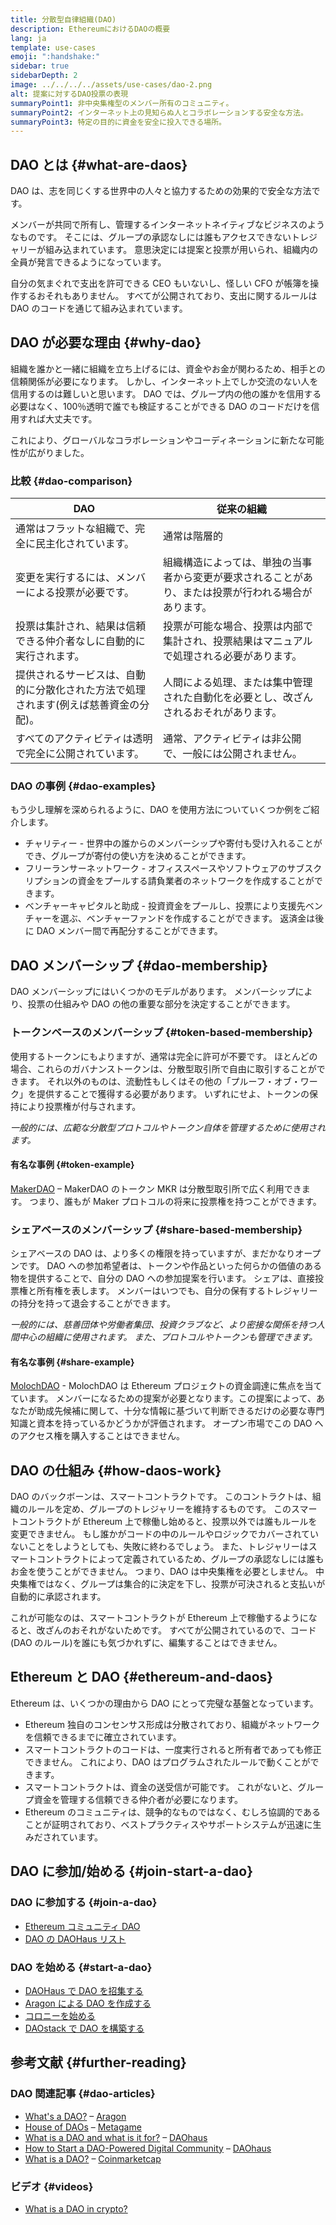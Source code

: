 ```yaml
---
title: 分散型自律組織(DAO)
description: EthereumにおけるDAOの概要
lang: ja
template: use-cases
emoji: ":handshake:"
sidebar: true
sidebarDepth: 2
image: ../../../../assets/use-cases/dao-2.png
alt: 提案に対するDAO投票の表現
summaryPoint1: 非中央集権型のメンバー所有のコミュニティ。
summaryPoint2: インターネット上の見知らぬ人とコラボレーションする安全な方法。
summaryPoint3: 特定の目的に資金を安全に投入できる場所。
---
```


## DAO とは {#what-are-daos}

DAO は、志を同じくする世界中の人々と協力するための効果的で安全な方法です。

メンバーが共同で所有し、管理するインターネットネイティブなビジネスのようなものです。 そこには、グループの承認なしには誰もアクセスできないトレジャリーが組み込まれています。 意思決定には提案と投票が用いられ、組織内の全員が発言できるようになっています。

自分の気まぐれで支出を許可できる CEO もいないし、怪しい CFO が帳簿を操作するおそれもありません。 すべてが公開されており、支出に関するルールは DAO のコードを通じて組み込まれています。

## DAO が必要な理由 {#why-dao}

組織を誰かと一緒に組織を立ち上げるには、資金やお金が関わるため、相手との信頼関係が必要になります。 しかし、インターネット上でしか交流のない人を信用するのは難しいと思います。 DAO では、グループ内の他の誰かを信用する必要はなく、100％透明で誰でも検証することができる DAO のコードだけを信用すれば大丈夫です。

これにより、グローバルなコラボレーションやコーディネーションに新たな可能性が広がりました。

### 比較 {#dao-comparison}

| DAO                                                                                  | 従来の組織                                                                                           |
| ------------------------------------------------------------------------------------ | ---------------------------------------------------------------------------------------------------- |
| 通常はフラットな組織で、完全に民主化されています。                                   | 通常は階層的                                                                                         |
| 変更を実行するには、メンバーによる投票が必要です。                                   | 組織構造によっては、単独の当事者から変更が要求されることがあり、または投票が行われる場合があります。 |
| 投票は集計され、結果は信頼できる仲介者なしに自動的に実行されます。                   | 投票が可能な場合、投票は内部で集計され、投票結果はマニュアルで処理される必要があります。             |
| 提供されるサービスは、自動的に分散化された方法で処理されます(例えば慈善資金の分配)。 | 人間による処理、または集中管理された自動化を必要とし、改ざんされるおそれがあります。                 |
| すべてのアクティビティは透明で完全に公開されています。                               | 通常、アクティビティは非公開で、一般には公開されません。                                             |

### DAO の事例 {#dao-examples}

もう少し理解を深められるように、DAO を使用方法についていくつか例をご紹介します。

- チャリティー - 世界中の誰からのメンバーシップや寄付も受け入れることができ、グループが寄付の使い方を決めることができます。
- フリーランサーネットワーク - オフィススペースやソフトウェアのサブスクリプションの資金をプールする請負業者のネットワークを作成することができます。
- ベンチャーキャピタルと助成 - 投資資金をプールし、投票により支援先ベンチャーを選ぶ、ベンチャーファンドを作成することができます。 返済金は後に DAO メンバー間で再配分することができます。

## DAO メンバーシップ {#dao-membership}

DAO メンバーシップにはいくつかのモデルがあります。 メンバーシップにより、投票の仕組みや DAO の他の重要な部分を決定することができます。

### トークンベースのメンバーシップ {#token-based-membership}

使用するトークンにもよりますが、通常は完全に許可が不要です。 ほとんどの場合、これらのガバナンストークンは、分散型取引所で自由に取引することができます。 それ以外のものは、流動性もしくはその他の「プルーフ・オブ・ワーク」を提供することで獲得する必要があります。 いずれにせよ、トークンの保持により投票権が付与されます。

_一般的には、広範な分散型プロトコルやトークン自体を管理するために使用されます。_

#### 有名な事例 {#token-example}

[MakerDAO](https://makerdao.com) – MakerDAO のトークン MKR は分散型取引所で広く利用できます。 つまり、誰もが Maker プロトコルの将来に投票権を持つことができます。

### シェアベースのメンバーシップ {#share-based-membership}

シェアベースの DAO は、より多くの権限を持っていますが、まだかなりオープンです。 DAO への参加希望者は、トークンや作品といった何らかの価値のある物を提供することで、自分の DAO への参加提案を行います。 シェアは、直接投票権と所有権を表します。 メンバーはいつでも、自分の保有するトレジャリーの持分を持って退会することができます。

_一般的には、慈善団体や労働者集団、投資クラブなど、より密接な関係を持つ人間中心の組織に使用されます。 また、プロトコルやトークンも管理できます。_

#### 有名な事例 {#share-example}

[MolochDAO](http://molochdao.com/) - MolochDAO は Ethereum プロジェクトの資金調達に焦点を当てています。 メンバーになるための提案が必要となります。この提案によって、あなたが助成先候補に関して、十分な情報に基づいて判断できるだけの必要な専門知識と資本を持っているかどうかが評価されます。 オープン市場でこの DAO へのアクセス権を購入することはできません。

## DAO の仕組み {#how-daos-work}

DAO のバックボーンは、スマートコントラクトです。 このコントラクトは、組織のルールを定め、グループのトレジャリーを維持するものです。 このスマートコントラクトが Ethereum 上で稼働し始めると、投票以外では誰もルールを変更できません。 もし誰かがコードの中のルールやロジックでカバーされていないことをしようとしても、失敗に終わるでしょう。 また、トレジャリーはスマートコントラクトによって定義されているため、グループの承認なしには誰もお金を使うことができません。 つまり、DAO は中央集権を必要としません。 中央集権ではなく、グループは集合的に決定を下し、投票が可決されると支払いが自動的に承認されます。

これが可能なのは、スマートコントラクトが Ethereum 上で稼働するようになると、改ざんのおそれがないためです。 すべてが公開されているので、コード(DAO のルール)を誰にも気づかれずに、編集することはできません。

<DocLink to="/developers/docs/smart-contracts/" title="スマートコントラクトの詳細" />

## Ethereum と DAO {#ethereum-and-daos}

Ethereum は、いくつかの理由から DAO にとって完璧な基盤となっています。

- Ethereum 独自のコンセンサス形成は分散されており、組織がネットワークを信頼できるまでに確立されています。
- スマートコントラクトのコードは、一度実行されると所有者であっても修正できません。 これにより、DAO はプログラムされたルールで動くことができます。
- スマートコントラクトは、資金の送受信が可能です。 これがないと、グループ資金を管理する信頼できる仲介者が必要になります。
- Ethereum のコミュニティは、競争的なものではなく、むしろ協調的であることが証明されており、ベストプラクティスやサポートシステムが迅速に生みだされています。

## DAO に参加/始める {#join-start-a-dao}

### DAO に参加する {#join-a-dao}

- [Ethereum コミュニティ DAO](/community/#decentralized-autonous-organizations-daos/community/#decentralized-autonous-organizations-daos)
- [DAO の DAOHaus リスト](https://app.daohaus.club/explore)

### DAO を始める {#start-a-dao}

- [DAOHaus で DAO を招集する](https://app.daohaus.club/summon)
- [Aragon による DAO を作成する](https://aragon.org/product)
- [コロニーを始める](https://colony.io/)
- [DAOstack で DAO を構築する](https://daostack.io/)

## 参考文献 {#further-reading}

### DAO 関連記事 {#dao-articles}

- [What's a DAO?](https://aragon.org/dao) – [Aragon](https://aragon.org/)
- [House of DAOs](https://wiki.metagame.wtf/docs/great-houses/house-of-daos) – [Metagame](https://wiki.metagame.wtf/)
- [What is a DAO and what is it for?](https://daohaus.substack.com/p/-what-is-a-dao-and-what-is-it-for) – [DAOhaus](https://daohaus.club/)
- [How to Start a DAO-Powered Digital Community](https://daohaus.substack.com/p/four-and-a-half-steps-to-start-a) – [DAOhaus](https://daohaus.club/)
- [What is a DAO?](https://coinmarketcap.com/alexandria/article/what-is-a-dao) – [Coinmarketcap](https://coinmarketcap.com)

### ビデオ {#videos}

- [What is a DAO in crypto?](https://youtu.be/KHm0uUPqmVE)

